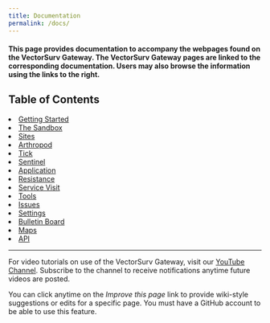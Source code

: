 ```yaml
---
title: Documentation
permalink: /docs/
---
```


<h4>This page provides documentation to accompany the webpages found on the VectorSurv Gateway. The VectorSurv Gateway pages are linked to the corresponding documentation. Users may also browse the information using the links to the right.</h4>

<div class="grid-container4">
    <div class= "box4">
        <h2>Table of Contents </h2>
        <li>
            <a class="linkclass" href="{{ site.baseurl }}/starting/">Getting Started</a>
        </li>
        <li>
            <a class="linkclass" href="{{ site.baseurl }}/docs/sandbox/">The Sandbox</a>
        </li>
        <li>
            <a class="linkclass" href="{{ site.baseurl }}/docs/site/site-menu/">Sites</a>
        </li>
        <li>
            <a class="linkclass" href="{{ site.baseurl }}/docs/arthropod/arthro_menu/">Arthropod</a>
        </li>
        <li>
            <a class="linkclass" href="{{ site.baseurl }}/docs/tick/tick-menu/">Tick</a>
        </li>
        <li>
            <a class="linkclass" href="{{ site.baseurl }}/docs/sentinel/sentinel-menu/">Sentinel</a>
        </li>
        <li>
            <a class="linkclass" href="{{ site.baseurl }}/docs/application/application-menu/">Application</a>
        </li>
        <li>
            <a class="linkclass" href="{{ site.baseurl }}/docs/resistance/resistance-menu/">Resistance</a>
        </li>
        <li>
            <a class="linkclass" href="{{ site.baseurl }}/docs/service-visit/service-visit-menu/">Service Visit</a>
        </li>
         <li>
            <a class="linkclass" href="{{ site.baseurl }}/docs/tools/tools-menu/">Tools</a>
        </li>
        <li>
            <a class="linkclass" href="{{ site.baseurl }}/docs/issues/">Issues</a>
        </li>
        <li>
            <a class="linkclass" href="{{ site.baseurl }}/docs/settings/settings-menu/">Settings</a>
        </li>
        <li>
            <a class="linkclass" href="{{ site.baseurl }}/docs/bulletin_board/">Bulletin Board</a>
        </li>
        <li>
            <a class="linkclass" href="{{ site.baseurl }}/docs/maps/maps-menu/">Maps</a>
        </li>
        <li>
            <a class="linkclass" href="https://docs.api.vectorsurv.org/">API</a>
        </li>
    </div>
</div>

---

<div class="docs-p">
    <p>
        For video tutorials on use of the VectorSurv Gateway, visit our <a href="https://www.youtube.com/channel/UCCtI2QiZKE32AtlaiAVzl-gtarget="> YouTube Channel</a>. Subscribe to the channel to receive notifications anytime future videos are posted. 
    </p>
    <p>
        You can click anytime on the <i>Improve this page</i> link to provide wiki-style suggestions or edits for a specific page. You must have a GitHub account to be able to use this feature.
    </p>
</div>
